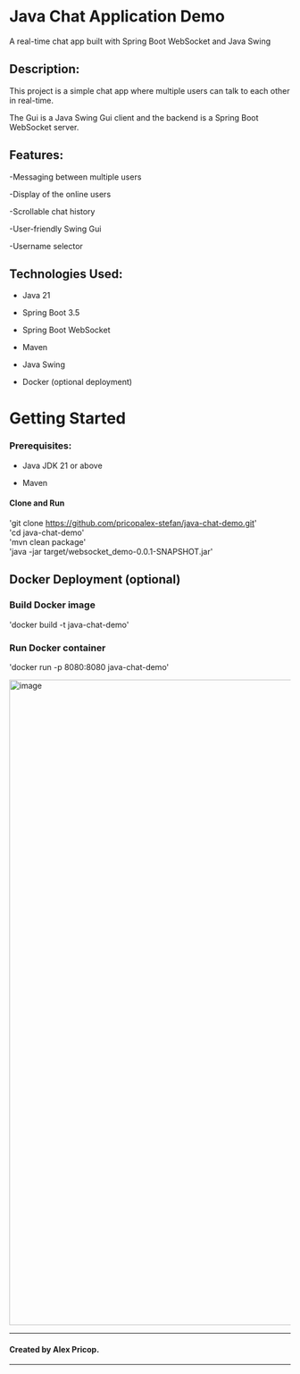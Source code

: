 # Java Chat Application Demo
A real-time chat app built with Spring Boot WebSocket and Java Swing

## Description:

This project is a simple chat app where multiple users can talk to each other in real-time.

The Gui is a Java Swing Gui client and the backend is a Spring Boot WebSocket server.

## Features:

-Messaging between multiple users

-Display of the online users

-Scrollable chat history

-User-friendly Swing Gui

-Username selector

## Technologies Used:

- Java 21

- Spring Boot 3.5

- Spring Boot WebSocket

- Maven

- Java Swing

- Docker (optional deployment)

# Getting Started

### Prerequisites:

- Java JDK 21 or above

- Maven

#### Clone and Run 

'git clone https://github.com/pricopalex-stefan/java-chat-demo.git'  
'cd java-chat-demo'  
'mvn clean package'  
'java -jar target/websocket_demo-0.0.1-SNAPSHOT.jar'  

## Docker Deployment (optional)
### Build Docker image
'docker build -t java-chat-demo'

### Run Docker container
'docker run -p 8080:8080 java-chat-demo'

<img width="2988" height="1156" alt="image" src="https://github.com/user-attachments/assets/4f181409-81fa-4a2a-b459-b9d202180360" />



---
#### **Created by Alex Pricop.**
---
